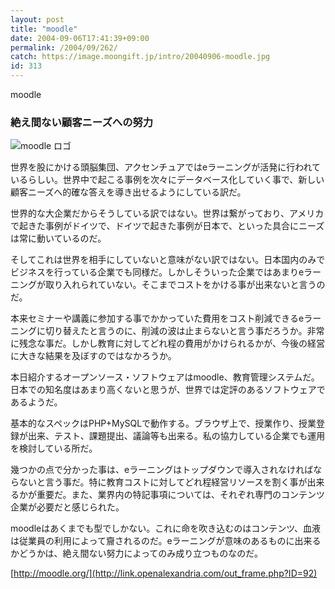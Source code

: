 ```yaml
---
layout: post
title: "moodle"
date: 2004-09-06T17:41:39+09:00
permalink: /2004/09/262/
catch: https://image.moongift.jp/intro/20040906-moodle.jpg
id: 313
---
```

moodle  
<!--more-->

### 絶え間ない顧客ニーズへの努力
  

![moodle ロゴ](https://image.moongift.jp/intro/20040906-moodle.jpg "moodle ロゴ")

  

世界を股にかける頭脳集団、アクセンチュアではeラーニングが活発に行われているらしい。世界中で起こる事例を次々にデータベース化していく事で、新しい顧客ニーズへ的確な答えを導き出せるようにしている訳だ。

  

世界的な大企業だからそうしている訳ではない。世界は繋がっており、アメリカで起きた事例がドイツで、ドイツで起きた事例が日本で、といった具合にニーズは常に動いているのだ。

  

そしてこれは世界を相手にしていないと意味がない訳ではない。日本国内のみでビジネスを行っている企業でも同様だ。しかしそういった企業ではあまりeラーニングが取り入れられていない。そこまでコストをかける事が出来ないと言うのだ。

  

本来セミナーや講義に参加する事でかかっていた費用をコスト削減できるeラーニングに切り替えたと言うのに、削減の波は止まらないと言う事だろうか。非常に残念な事だ。しかし教育に対してどれ程の費用がかけられるかが、今後の経営に大きな結果を及ぼすのではなかろうか。

  

本日紹介するオープンソース・ソフトウェアはmoodle、教育管理システムだ。日本での知名度はあまり高くないと思うが、世界では定評のあるソフトウェアであるようだ。

  

基本的なスペックはPHP+MySQLで動作する。ブラウザ上で、授業作り、授業登録が出来、テスト、課題提出、議論等も出来る。私の協力している企業でも運用を検討している所だ。

  

幾つかの点で分かった事は、eラーニングはトップダウンで導入されなければならないと言う事だ。特に教育コストに対してどれ程経営リソースを割く事が出来るかが重要だ。また、業界内の特記事項については、それぞれ専門のコンテンツ企業が必要だと感じられた。

  

moodleはあくまでも型でしかない。これに命を吹き込むのはコンテンツ、血液は従業員の利用によって齎されるのだ。eラーニングが意味のあるものに出来るかどうかは、絶え間ない努力によってのみ成り立つものなのだ。

  

[http://moodle.org/](http://link.openalexandria.com/out_frame.php?ID=92)

